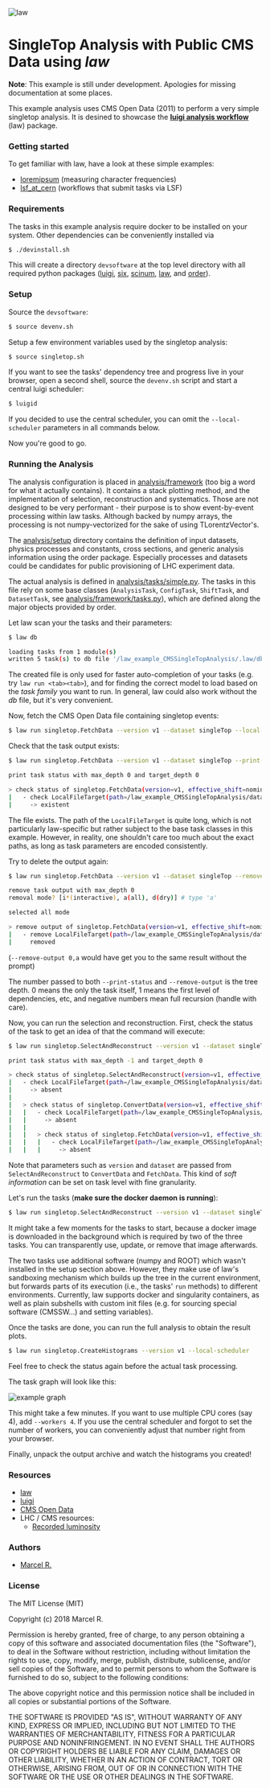 ![law](https://raw.githubusercontent.com/riga/law/master/logo.png)

# SingleTop Analysis with Public CMS Data using *law*

**Note**: This example is still under development. Apologies for missing documentation at some places.


This example analysis uses CMS Open Data (2011) to perform a very simple singletop analysis. It is desined to showcase the [**luigi analysis workflow**](https://github.com/riga/law) (law) package.


### Getting started

To get familiar with law, have a look at these simple examples:

- [loremipsum](https://github.com/riga/law/tree/master/examples/loremipsum) (measuring character frequencies)
- [lsf_at_cern](https://github.com/riga/law/tree/master/examples/lsf_at_cern) (workflows that submit tasks via LSF)


### Requirements

The tasks in this example analysis require docker to be installed on your system. Other dependencies can be conveniently installed via

```bash
$ ./devinstall.sh
```

This will create a directory `devsoftware` at the top level directory with all required python packages ([luigi](https://github.com/spotify/luigi), [six](https://github.com/benjaminp/six), [scinum](https://github.com/riga/scinum), [law](https://github.com/riga/law), and [order](https://github.com/riga/order)).


### Setup

Source the `devsoftware`:

```bash
$ source devenv.sh
```

Setup a few environment variables used by the singletop analysis:

```bash
$ source singletop.sh
```

If you want to see the tasks' dependency tree and progress live in your browser, open a second shell, source the `devenv.sh` script and start a central luigi scheduler:

```bash
$ luigid
```

If you decided to use the central scheduler, you can omit the `--local-scheduler` parameters in all commands below.

Now you're good to go.


### Running the Analysis

The analysis configuration is placed in [analysis/framework](https://github.com/riga/law_example_CMSSingleTopAnalysis/blob/master/analysis/framework) (too big a word for what it actually contains). It contains a stack plotting method, and the implementation of selection, reconstruction and systematics. Those are not designed to be very performant - their purpose is to show event-by-event processing within law tasks. Although backed by numpy arrays, the processing is not numpy-vectorized for the sake of using TLorentzVector's.

The [analysis/setup](https://github.com/riga/law_example_CMSSingleTopAnalysis/blob/master/analysis/setup) directory contains the definition of input datasets, physics processes and constants, cross sections, and generic analysis information using the order package. Especially processes and datasets could be candidates for public provisioning of LHC experiment data.

The actual analysis is defined in [analysis/tasks/simple.py](https://github.com/riga/law_example_CMSSingleTopAnalysis/blob/master/analysis/tasks/simple.py). The tasks in this file rely on some base classes (`AnalysisTask`, `ConfigTask`, `ShiftTask`, and `DatasetTask`, see [analysis/framework/tasks.py](https://github.com/riga/law_example_CMSSingleTopAnalysis/blob/master/analysis/framework/tasks.py)), which are defined along the major objects provided by order.

Let law scan your the tasks and their parameters:

```bash
$ law db

loading tasks from 1 module(s)
written 5 task(s) to db file '/law_example_CMSSingleTopAnalysis/.law/db'
```

The created file is only used for faster auto-completion of your tasks (e.g. try `law run <tab><tab>`), and for finding the correct model to load based on the *task family* you want to run. In general, law could also work without the *db* file, but it's very convenient.

Now, fetch the CMS Open Data file containing singletop events:

```bash
$ law run singletop.FetchData --version v1 --dataset singleTop --local-scheduler
```

Check that the task output exists:

```bash
$ law run singletop.FetchData --version v1 --dataset singleTop --print-status 0

print task status with max_depth 0 and target_depth 0

> check status of singletop.FetchData(version=v1, effective_shift=nominal, dataset=singleTop)
|   - check LocalFileTarget(path=/law_example_CMSSingleTopAnalysis/data/singletop/FetchData/singletop_opendata_2011/singleTop/nominal/v1/data.root)
|     -> existent
```

The file exists. The path of the `LocalFileTarget` is quite long, which is not particularly law-specific but rather subject to the base task classes in this example. However, in reality, one shouldn't care too much about the exact paths, as long as task parameters are encoded consistently.

Try to delete the output again:

```bash
$ law run singletop.FetchData --version v1 --dataset singleTop --remove-output 0

remove task output with max_depth 0
removal mode? [i*(interactive), a(all), d(dry)] # type 'a'

selected all mode

> remove output of singletop.FetchData(version=v1, effective_shift=nominal, dataset=singleTop)
|   - remove LocalFileTarget(path=/law_example_CMSSingleTopAnalysis/data/singletop/FetchData/singletop_opendata_2011/singleTop/nominal/v1/data.root)
|     removed
```

(`--remove-output 0,a` would have get you to the same result without the prompt)

The number passed to both `--print-status` and `--remove-output` is the tree depth. 0 means the only the task itself, 1 means the first level of dependencies, etc, and negative numbers mean full recursion (handle with care).

Now, you can run the selection and reconstruction. First, check the status of the task to get an idea of that the command will execute:

```bash
$ law run singletop.SelectAndReconstruct --version v1 --dataset singleTop --print-status -1

print task status with max_depth -1 and target_depth 0

> check status of singletop.SelectAndReconstruct(version=v1, effective_shift=nominal, dataset=singleTop)
|   - check LocalFileTarget(path=/law_example_CMSSingleTopAnalysis/data/singletop/SelectAndReconstruct/singletop_opendata_2011/singleTop/nominal/v1/data.npz)
|     -> absent
|
|   > check status of singletop.ConvertData(version=v1, effective_shift=nominal, dataset=singleTop)
|   |   - check LocalFileTarget(path=/law_example_CMSSingleTopAnalysis/data/singletop/ConvertData/singletop_opendata_2011/singleTop/nominal/v1/data.npz)
|   |     -> absent
|   |
|   |   > check status of singletop.FetchData(version=v1, effective_shift=nominal, dataset=singleTop)
|   |   |   - check LocalFileTarget(path=/law_example_CMSSingleTopAnalysis/data/singletop/FetchData/singletop_opendata_2011/singleTop/nominal/v1/data.root)
|   |   |     -> absent
```

Note that parameters such as `version` and `dataset` are passed from `SelectAndReconstruct` to `ConvertData` and `FetchData`. This kind of *soft information* can be set on task level with fine granularity.

Let's run the tasks (**make sure the docker daemon is running**):

```bash
$ law run singletop.SelectAndReconstruct --version v1 --dataset singleTop --local-scheduler
```

It might take a few moments for the tasks to start, because a docker image is downloaded in the background which is required by two of the three tasks. You can transparently use, update, or remove that image afterwards.

The two tasks use additional software (numpy and ROOT) which wasn't installed in the setup section above. However, they make use of law's sandboxing mechanism which builds up the tree in the current environment, but forwards parts of its execution (i.e., the tasks' `run` methods) to different environments. Currently, law supports docker and singularity containers, as well as plain subshells with custom init files (e.g. for sourcing special software (CMSSW...) and setting variables).

Once the tasks are done, you can run the full analysis to obtain the result plots.

```bash
$ law run singletop.CreateHistograms --version v1 --local-scheduler
```

Feel free to check the status again before the actual task processing.

The task graph will look like this:

![example graph](https://www.dropbox.com/s/9jjezagvyfpph9f/st_graph.png?raw=1)

This might take a few minutes. If you want to use multiple CPU cores (say 4), add `--workers 4`. If you use the central scheduler and forgot to set the number of workers, you can conveniently adjust that number right from your browser.

Finally, unpack the output archive and watch the histograms you created!


### Resources

- [law](https://github.com/riga/law)
- [luigi](http://luigi.readthedocs.io/en/stable)
- [CMS Open Data](http://opendata.cern.ch/research/CMS)
- LHC / CMS resources:
  - [Recorded luminosity](https://twiki.cern.ch/twiki/bin/view/CMSPublic/DataQuality#2011_Proton_Proton_Collisions)


### Authors

- [Marcel R.](https://github.com/riga)


### License

The MIT License (MIT)

Copyright (c) 2018 Marcel R.

Permission is hereby granted, free of charge, to any person obtaining a copy
of this software and associated documentation files (the "Software"), to deal
in the Software without restriction, including without limitation the rights
to use, copy, modify, merge, publish, distribute, sublicense, and/or sell
copies of the Software, and to permit persons to whom the Software is
furnished to do so, subject to the following conditions:

The above copyright notice and this permission notice shall be included in all
copies or substantial portions of the Software.

THE SOFTWARE IS PROVIDED "AS IS", WITHOUT WARRANTY OF ANY KIND, EXPRESS OR
IMPLIED, INCLUDING BUT NOT LIMITED TO THE WARRANTIES OF MERCHANTABILITY,
FITNESS FOR A PARTICULAR PURPOSE AND NONINFRINGEMENT. IN NO EVENT SHALL THE
AUTHORS OR COPYRIGHT HOLDERS BE LIABLE FOR ANY CLAIM, DAMAGES OR OTHER
LIABILITY, WHETHER IN AN ACTION OF CONTRACT, TORT OR OTHERWISE, ARISING FROM,
OUT OF OR IN CONNECTION WITH THE SOFTWARE OR THE USE OR OTHER DEALINGS IN THE
SOFTWARE.

